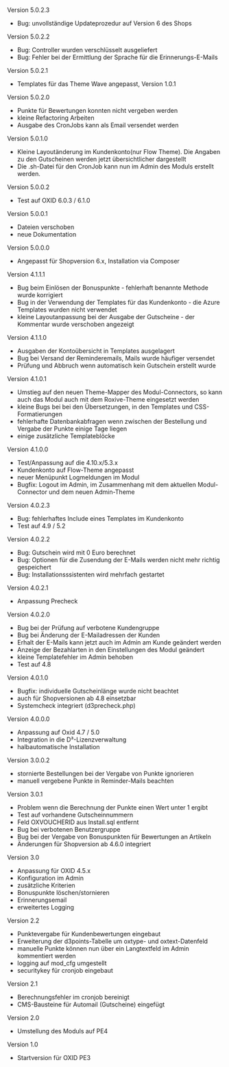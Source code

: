 Version 5.0.2.3
- Bug: unvollständige Updateprozedur auf Version 6 des Shops

Version 5.0.2.2
- Bug: Controller wurden verschlüsselt ausgeliefert
- Bug: Fehler bei der Ermittlung der Sprache für die Erinnerungs-E-Mails


Version 5.0.2.1
- Templates für das Theme Wave angepasst, Version 1.0.1


Version 5.0.2.0
- Punkte für Bewertungen konnten nicht vergeben werden
- kleine Refactoring Arbeiten
- Ausgabe des CronJobs kann als Email versendet werden


Version 5.0.1.0
- Kleine Layoutänderung im Kundenkonto(nur Flow Theme). Die Angaben zu den Gutscheinen werden jetzt übersichtlicher dargestellt
- Die .sh-Datei für den CronJob kann nun im Admin des Moduls erstellt werden.


Version 5.0.0.2
- Test auf OXID 6.0.3 / 6.1.0


Version 5.0.0.1
- Dateien verschoben
- neue Dokumentation


Version 5.0.0.0
- Angepasst für Shopversion 6.x, Installation via Composer 


Version 4.1.1.1
- Bug beim Einlösen der Bonuspunkte - fehlerhaft benannte Methode wurde korrigiert
- Bug in der Verwendung der Templates für das Kundenkonto - die Azure Templates wurden nicht verwendet
- kleine Layoutanpassung bei der Ausgabe der Gutscheine - der Kommentar wurde verschoben angezeigt


Version 4.1.1.0
- Ausgaben der Kontoübersicht in Templates ausgelagert
- Bug bei Versand der Reminderemails, Mails wurde häufiger versendet
- Prüfung und Abbruch wenn automatisch kein Gutschein erstellt wurde


Version 4.1.0.1
- Umstieg auf den neuen Theme-Mapper des Modul-Connectors, so kann auch das Modul auch mit dem Roxive-Theme eingesetzt werden
- kleine Bugs bei bei den Übersetzungen, in den Templates und CSS-Formatierungen
- fehlerhafte Datenbankabfragen wenn zwischen der Bestellung und Vergabe der Punkte einige Tage liegen
- einige zusätzliche Templateblöcke


Version 4.1.0.0
- Test/Anpassung auf die 4.10.x/5.3.x
- Kundenkonto auf Flow-Theme angepasst
- neuer Menüpunkt Logmeldungen im Modul
- Bugfix: Logout im Admin, im Zusammenhang mit dem aktuellen Modul-Connector und dem neuen Admin-Theme


Version 4.0.2.3
- Bug: fehlerhaftes Include eines Templates im Kundenkonto
- Test auf 4.9 / 5.2


Version 4.0.2.2
- Bug: Gutschein wird mit 0 Euro berechnet
- Bug: Optionen für die Zusendung der E-Mails werden nicht mehr richtig gespeichert
- Bug: Installationsssistenten wird mehrfach gestartet


Version 4.0.2.1
- Anpassung Precheck


Version 4.0.2.0
- Bug bei der Prüfung auf verbotene Kundengruppe
- Bug bei Änderung der E-Mailadressen der Kunden
- Erhalt der E-Mails kann jetzt auch im Admin am Kunde geändert werden
- Anzeige der Bezahlarten in den Einstellungen des Modul geändert
- kleine Templatefehler im Admin behoben
- Test auf 4.8


Version 4.0.1.0
- Bugfix: individuelle Gutscheinlänge wurde nicht beachtet
- auch für Shopversionen ab 4.8 einsetzbar
- Systemcheck integriert (d3precheck.php)


Version 4.0.0.0
- Anpassung auf Oxid 4.7 / 5.0
- Integration in die D³-Lizenzverwaltung
- halbautomatische Installation


Version 3.0.0.2
 - stornierte Bestellungen bei der Vergabe von Punkte ignorieren
 - manuell vergebene Punkte in Reminder-Mails beachten


Version 3.0.1
- Problem wenn die Berechnung der Punkte einen Wert unter 1 ergibt
- Test auf vorhandene Gutscheinnummern
- Feld OXVOUCHERID aus Install.sql entfernt
- Bug bei verbotenen Benutzergruppe
- Bug bei der Vergabe von Bonuspunkten für Bewertungen an Artikeln
- Änderungen für Shopversion ab 4.6.0 integriert


Version 3.0
- Anpassung für OXID 4.5.x
- Konfiguration im Admin
- zusätzliche Kriterien
- Bonuspunkte löschen/stornieren
- Erinnerungsemail
- erweitertes Logging


Version 2.2
- Punktevergabe für Kundenbewertungen eingebaut
- Erweiterung der d3points-Tabelle um oxtype- und oxtext-Datenfeld
- manuelle Punkte können nun über ein Langtextfeld im Admin kommentiert werden
- logging auf mod_cfg umgestellt
- securitykey für cronjob eingebaut


Version 2.1
- Berechnungsfehler im cronjob bereinigt
- CMS-Bausteine für Automail (Gutscheine) eingefügt


Version 2.0
- Umstellung des Moduls auf PE4



Version 1.0
- Startversion für OXID PE3
